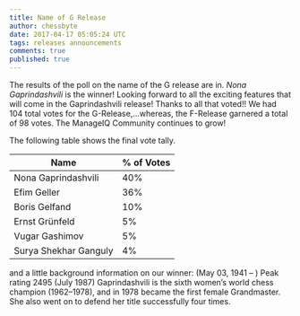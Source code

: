```yaml
---
title: Name of G Release
author: chessbyte
date: 2017-04-17 05:05:24 UTC
tags: releases announcements
comments: true
published: true
---
```


The results of the poll on the name of the G release are in.  *Nona Gaprindashvili* is the winner! Looking forward to all the exciting features that will come in the Gaprindashvili release! Thanks to all that voted!! We had 104 total votes for the G-Release,...whereas, the F-Release garnered a total of 98 votes. The ManageIQ Community continues to grow!

The following table shows the final vote tally.

| Name | % of Votes |
| ---- | ----- |
| Nona Gaprindashvili | 40% |
| Efim Geller | 36% |
| Boris Gelfand | 10% |
| Ernst Grünfeld | 5% |
| Vugar Gashimov | 5% |
| Surya Shekhar Ganguly | 4% |

and a little background information on our winner:
(May 03, 1941 – ) Peak rating 2495 (July 1987) Gaprindashvili is the sixth women’s world chess champion (1962–1978), and in 1978 became the first female Grandmaster. She also went on to defend her title successfully four times.
